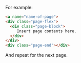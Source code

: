 For example:

```html
<a name="name-of-page">
<div class="page-flex">
  <div class="page-block">
     Insert page contents here.
  </div>
</div>
<div class="page-end"></div>
```

And repeat for the next page.
